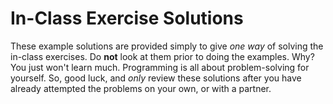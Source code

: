 # In-Class Exercise Solutions
These example solutions are provided simply to give *one way* of solving the in-class exercises. Do **not** look at them prior to doing the examples. Why? You just won't learn much. Programming is all about problem-solving for yourself. So, good luck, and *only* review these solutions after you have already attempted the problems on your own, or with a partner.
